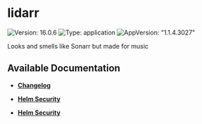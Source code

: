 # lidarr

![Version: 16.0.6](https://img.shields.io/badge/Version-16.0.6-informational?style=flat-square) ![Type: application](https://img.shields.io/badge/Type-application-informational?style=flat-square) ![AppVersion: "1.1.4.3027"](https://img.shields.io/badge/AppVersion-"1.1.4.3027"-informational?style=flat-square)

Looks and smells like Sonarr but made for music

## Available Documentation

- [**Changelog**](CHANGELOG)

- [**Helm Security**](container-security)

- [**Helm Security**](helm-security)


